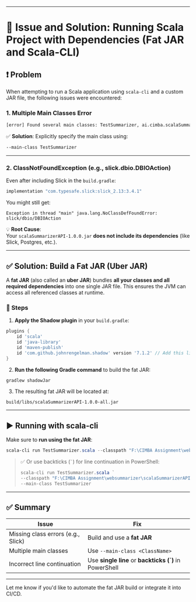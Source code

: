 
---

# 🧾 Issue and Solution: Running Scala Project with Dependencies (Fat JAR and Scala-CLI)

## ❗ Problem

When attempting to run a Scala application using `scala-cli` and a custom JAR file, the following issues were encountered:

### 1. **Multiple Main Classes Error**

```bash
[error] Found several main classes: TestSummarizer, ai.cimba.scalaSummarizer.SummarizerApp
```

✅ **Solution**: Explicitly specify the main class using:

```bash
--main-class TestSummarizer
```

---

### 2. **ClassNotFoundException (e.g., slick.dbio.DBIOAction)**

Even after including Slick in the `build.gradle`:

```gradle
implementation "com.typesafe.slick:slick_2.13:3.4.1"
```

You might still get:

```text
Exception in thread "main" java.lang.NoClassDefFoundError: slick/dbio/DBIOAction
```

💡 **Root Cause**:  
Your `scalaSummarizerAPI-1.0.0.jar` **does not include its dependencies** (like Slick, Postgres, etc.).

---

## ✅ Solution: Build a Fat JAR (Uber JAR)

A **fat JAR** (also called an **uber JAR**) bundles **all your classes and all required dependencies** into one single JAR file. This ensures the JVM can access all referenced classes at runtime.

### 🔧 Steps

1. **Apply the Shadow plugin** in your `build.gradle`:

```gradle
plugins {
    id 'scala'
    id 'java-library'
    id 'maven-publish'
    id 'com.github.johnrengelman.shadow' version '7.1.2' // Add this line
}
```

2. **Run the following Gradle command** to build the fat JAR:

```bash
gradlew shadowJar
```

3. The resulting fat JAR will be located at:

```
build/libs/scalaSummarizerAPI-1.0.0-all.jar
```

---

## ▶️ Running with scala-cli

Make sure to **run using the fat JAR**:

```powershell
scala-cli run TestSummarizer.scala --classpath "F:\CIMBA Assignment\websummarizer\scalaSummarizerAPI\build\libs\scalaSummarizerAPI-1.0.0-all.jar" --main-class TestSummarizer
```

> ✅ Or use backticks (`` ` ``) for line continuation in PowerShell:
>
> ```powershell
> scala-cli run TestSummarizer.scala `
> --classpath "F:\CIMBA Assignment\websummarizer\scalaSummarizerAPI\build\libs\scalaSummarizerAPI-1.0.0-all.jar" `
> --main-class TestSummarizer
> ```

---

## ✅ Summary

| Issue | Fix |
|-------|-----|
| Missing class errors (e.g., Slick) | Build and use a **fat JAR** |
| Multiple main classes | Use `--main-class <ClassName>` |
| Incorrect line continuation | Use **single line** or **backticks (`)** in PowerShell |

---

Let me know if you'd like to automate the fat JAR build or integrate it into CI/CD.